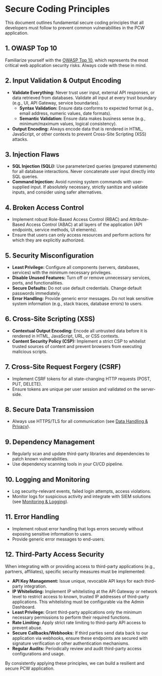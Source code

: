 # Secure Coding Principles

This document outlines fundamental secure coding principles that all developers must follow to prevent common vulnerabilities in the PCW application.

## 1. OWASP Top 10

Familiarize yourself with the [OWASP Top 10](https://owasp.org/www-project-top-10/), which represents the most critical web application security risks. Always code with these in mind.

## 2. Input Validation & Output Encoding
*   **Validate Everything:** Never trust user input, external API responses, or data retrieved from databases. Validate all input at every trust boundary (e.g., UI, API Gateway, service boundaries).
    *   **Syntax Validation:** Ensure data conforms to expected format (e.g., email address, numeric values, date formats).
    *   **Semantic Validation:** Ensure data makes business sense (e.g., minimum/maximum values, logical consistency).
*   **Output Encoding:** Always encode data that is rendered in HTML, JavaScript, or other contexts to prevent Cross-Site Scripting (XSS) attacks.

## 3. Injection Flaws
*   **SQL Injection (SQLi):** Use parameterized queries (prepared statements) for all database interactions. Never concatenate user input directly into SQL queries.
*   **Command Injection:** Avoid running system commands with user-supplied input. If absolutely necessary, strictly sanitize and validate inputs, and consider using safer alternatives.

## 4. Broken Access Control
*   Implement robust Role-Based Access Control (RBAC) and Attribute-Based Access Control (ABAC) at all layers of the application (API endpoints, service methods, UI elements).
*   Ensure that users can only access resources and perform actions for which they are explicitly authorized.

## 5. Security Misconfiguration
*   **Least Privilege:** Configure all components (servers, databases, services) with the minimum necessary privileges.
*   **Disable Unused Features:** Turn off or remove unnecessary services, ports, and functionalities.
*   **Secure Defaults:** Do not use default credentials. Change default passwords immediately.
*   **Error Handling:** Provide generic error messages. Do not leak sensitive system information (e.g., stack traces, database errors) to users.

## 6. Cross-Site Scripting (XSS)
*   **Contextual Output Encoding:** Encode all untrusted data before it is rendered in HTML, JavaScript, URL, or CSS contexts.
*   **Content Security Policy (CSP):** Implement a strict CSP to whitelist trusted sources of content and prevent browsers from executing malicious scripts.

## 7. Cross-Site Request Forgery (CSRF)
*   Implement CSRF tokens for all state-changing HTTP requests (POST, PUT, DELETE).
*   Ensure tokens are unique per user session and validated on the server-side.

## 8. Secure Data Transmission
*   Always use HTTPS/TLS for all communication (see [Data Handling & Privacy](../02_data_handling_privacy.md)).

## 9. Dependency Management
*   Regularly scan and update third-party libraries and dependencies to patch known vulnerabilities.
*   Use dependency scanning tools in your CI/CD pipeline.

## 10. Logging and Monitoring
*   Log security-relevant events, failed login attempts, access violations.
*   Monitor logs for suspicious activity and integrate with SIEM solutions (see [Monitoring & Logging](../../06_deployment_operations/03_monitoring_logging.md)).

## 11. Error Handling
*   Implement robust error handling that logs errors securely without exposing sensitive information to users.
*   Provide generic error messages to end-users.

## 12. Third-Party Access Security

When integrating with or providing access to third-party applications (e.g., partners, affiliates), specific security measures must be implemented:

*   **API Key Management:** Issue unique, revocable API keys for each third-party integration.
*   **IP Whitelisting:** Implement IP whitelisting at the API Gateway or network level to restrict access to known, trusted IP addresses of third-party applications. This whitelisting must be configurable via the Admin Dashboard.
*   **Least Privilege:** Grant third-party applications only the minimum necessary permissions to perform their required functions.
*   **Rate Limiting:** Apply strict rate limiting to third-party API access to prevent abuse.
*   **Secure Callbacks/Webhooks:** If third parties send data back to our application via webhooks, ensure these endpoints are secured with signature verification or other authentication mechanisms.
*   **Regular Audits:** Periodically review and audit third-party access configurations and usage.

By consistently applying these principles, we can build a resilient and secure PCW application.
